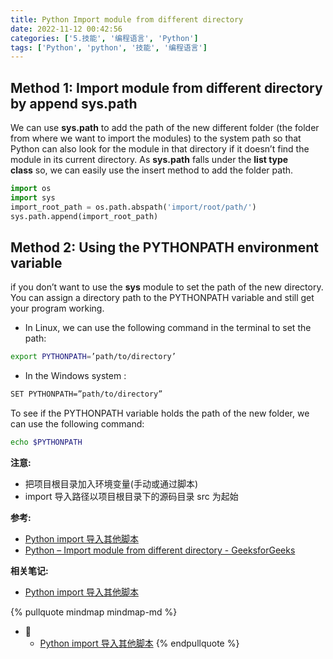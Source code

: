 ```yaml
---
title: Python Import module from different directory
date: 2022-11-12 00:42:56
categories: ['5.技能', '编程语言', 'Python']
tags: ['Python', 'python', '技能', '编程语言']
---
```

  
  
## Method 1: Import module from different directory by append sys.path

We can use **sys.path** to add the path of the new different folder (the folder from where we want to import the modules) to the system path so that Python can also look for the module in that directory if it doesn’t find the module in its current directory. As **sys.path** falls under the **list type class** so, we can easily use the insert method to add the folder path.

```python
import os
import sys
import_root_path = os.path.abspath('import/root/path/')  
sys.path.append(import_root_path)
```
  
  
## Method 2: Using the PYTHONPATH  environment variable  

  
if you don’t want to use the **sys** module to set the path of the new directory. You can assign a directory path to the PYTHONPATH variable and still get your program working.  
  
- In Linux, we can use the following command in the terminal to set the path:  

```sh
export PYTHONPATH=’path/to/directory’  
```
  
- In the Windows system :  

```sh
SET PYTHONPATH=”path/to/directory”  
```
  
To see if the PYTHONPATH variable holds the path of the new folder, we can use the following command:  

```sh
echo $PYTHONPATH
```

**注意:**
  
- 把项目根目录加入环境变量(手动或通过脚本)  
- import 导入路径以项目根目录下的源码目录 src 为起始

**参考:**

- [Python import 导入其他脚本](../db420423d1fbc960f8c883a692a8a16e45a73523)
- [Python – Import module from different directory - GeeksforGeeks](https://www.geeksforgeeks.org/python-import-module-from-different-directory/)


**相关笔记:**

- [Python import 导入其他脚本](../db420423d1fbc960f8c883a692a8a16e45a73523)

{% pullquote mindmap mindmap-md %}
- 🔵
  - [Python import 导入其他脚本](../db420423d1fbc960f8c883a692a8a16e45a73523)
{% endpullquote %}